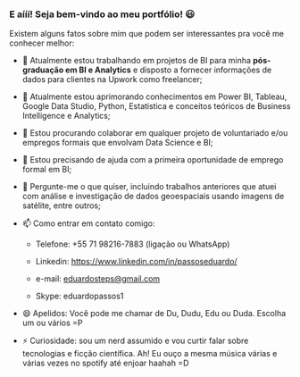 ### E aííí! Seja bem-vindo ao meu portfólio! 😃
Existem alguns fatos sobre mim que podem ser interessantes pra você me conhecer melhor:

- 🔭 Atualmente estou trabalhando em projetos de BI para minha **pós-graduação em BI e Analytics** e disposto a fornecer informações de dados para clientes na Upwork como freelancer;

- 🌱 Atualmente estou aprimorando conhecimentos em Power BI, Tableau, Google Data Studio, Python, Estatística e conceitos teóricos de Business Intelligence e Analytics;

- 👯 Estou procurando colaborar em qualquer projeto de voluntariado e/ou empregos formais que envolvam Data Science e BI;

- 🤔 Estou precisando de ajuda com a primeira oportunidade de emprego formal em BI;

- 💬 Pergunte-me o que quiser, incluindo trabalhos anteriores que atuei com análise e investigação de dados geoespaciais usando imagens de satélite, entre outros;

- 📫 Como entrar em contato comigo:

  * Telefone: +55 71 98216-7883 (ligação ou WhatsApp)
  
  * Linkedin: https://www.linkedin.com/in/passoseduardo/
  
  * e-mail: eduardosteps@gmail.com
  
  * Skype: eduardopassos1
    
- 😄 Apelidos: Você pode me chamar de Du, Dudu, Edu ou Duda. Escolha um ou vários =P

- ⚡ Curiosidade: sou um nerd assumido e vou curtir falar sobre tecnologias e ficção científica. Ah! Eu ouço a mesma música várias e várias vezes no spotify até enjoar haahah =D
